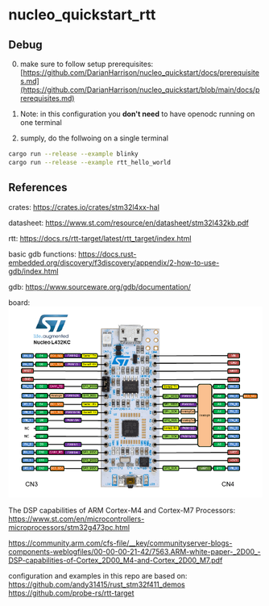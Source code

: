 # nucleo_quickstart_rtt
 
## Debug

0. make sure to follow setup prerequisites: [https://github.com/DarianHarrison/nucleo_quickstart/docs/prerequisites.md](https://github.com/DarianHarrison/nucleo_quickstart/blob/main/docs/prerequisites.md)

1. Note: in this configuration you **don't need** to have openodc running on one terminal

2. sumply, do the follwoing on a single terminal
```bash
cargo run --release --example blinky
cargo run --release --example rtt_hello_world
```

## References

crates:
 https://crates.io/crates/stm32l4xx-hal

datasheet:
 https://www.st.com/resource/en/datasheet/stm32l432kb.pdf

rtt:
 https://docs.rs/rtt-target/latest/rtt_target/index.html

basic gdb functions:
 https://docs.rust-embedded.org/discovery/f3discovery/appendix/2-how-to-use-gdb/index.html

gdb:
 https://www.sourceware.org/gdb/documentation/

board:
![Alt Text](./docs/nucleo_l432kc.png)

The DSP capabilities of ARM Cortex-M4 and Cortex-M7 Processors:
 https://www.st.com/en/microcontrollers-microprocessors/stm32g473pc.html

 https://community.arm.com/cfs-file/__key/communityserver-blogs-components-weblogfiles/00-00-00-21-42/7563.ARM-white-paper-_2D00_-DSP-capabilities-of-Cortex_2D00_M4-and-Cortex_2D00_M7.pdf


configuration and examples in this repo are based on: 
 https://github.com/andy31415/rust_stm32f411_demos
 https://github.com/probe-rs/rtt-target
